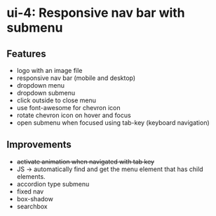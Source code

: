 # ui-4: Responsive nav bar with submenu
## Features
- logo with an image file
- responsive nav bar (mobile and desktop)
- dropdown menu
- dropdown submenu
- click outside to close menu
- use font-awesome for chevron icon
- rotate chevron icon on hover and focus
- open submenu when focused using tab-key (keyboard navigation)
## Improvements
- ~~activate animation when navigated with tab key~~
- JS → automatically find and get the menu element that has child elements.
- accordion type submenu
- fixed nav
- box-shadow
- searchbox
